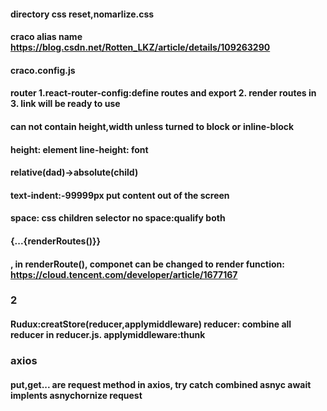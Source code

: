 #### directory css reset,nomarlize.css

#### craco alias name https://blog.csdn.net/Rotten_LKZ/article/details/109263290 

#### craco.config.js

####  router 1.react-router-config:define routes and export 2. render routes in <HashRuuter> 3. link will be ready to use


#### <a> can not contain height,width unless turned to block or inline-block


####  height: element line-height: font

#### relative(dad)->absolute(child)

#### text-indent:-99999px put content out of the screen

#### space: css children selector no space:qualify both 

#### <hashrouter>  {<Navlink><Navlink>...{renderRoutes()}} 

#### <Redirect to='/dir'/>, in renderRoute(), componet can be changed to render function:  https://cloud.tencent.com/developer/article/1677167

### 2
#### Rudux:creatStore(reducer,applymiddleware) reducer: combine all reducer in reducer.js. applymiddleware:thunk


### axios
#### put,get... are request method in axios, try catch combined asnyc await implents asnychornize request
